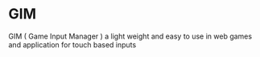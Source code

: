 # GIM
GIM ( Game Input Manager ) a light weight and easy to use in web games and application for touch based inputs 
